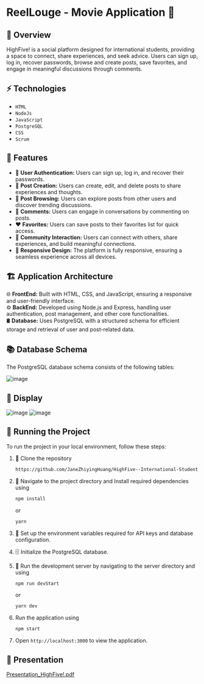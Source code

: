 # ReelLouge - Movie Application 🎥


## 📖 Overview
HighFive! is a social platform designed for international students, providing a space to connect, share experiences, and seek advice. Users can sign up, log in, recover passwords, browse and create posts, save favorites, and engage in meaningful discussions through comments.

## ⚡ Technologies
- `HTML`
- `NodeJs`
- `JavaScript`
- `PostgreSQL`
- `CSS `
- `Scrum`

## 🌟 Features

- 🔐 **User Authentication:** Users can sign up, log in, and recover their passwords.  
- 📝 **Post Creation:** Users can create, edit, and delete posts to share experiences and thoughts.  
- 👀 **Post Browsing:** Users can explore posts from other users and discover trending discussions.  
- 💬 **Comments:** Users can engage in conversations by commenting on posts.  
- ❤️ **Favorites:** Users can save posts to their favorites list for quick access.  
- 👥 **Community Interaction:** Users can connect with others, share experiences, and build meaningful connections.  
- 🎨 **Responsive Design:** The platform is fully responsive, ensuring a seamless experience across all devices.


<!-- ## 💭 Process -->

## 🏗️ Application Architecture

🌐 **FrontEnd:** Built with HTML, CSS, and JavaScript, ensuring a responsive and user-friendly interface.  
⚙️ **BackEnd:** Developed using Node.js and Express, handling user authentication, post management, and other core functionalities.  
🛢 **Database:** Uses PostgreSQL with a structured schema for efficient storage and retrieval of user and post-related data.


## 📚 Database Schema

The PostgreSQL database schema consists of the following tables:

![image](https://github.com/user-attachments/assets/d93cf9a2-0a0c-4d52-a9df-d5f86841c540)


## 🎨 Display
![image](https://github.com/user-attachments/assets/23ddc68b-275b-44cc-982c-69cba1983a23)
![image](https://github.com/user-attachments/assets/f5b4ff00-a88c-47f4-a1b8-bbf94734edbe)


## 🚦 Running the Project
To run the project in your local environment, follow these steps:

1. 🧬 Clone the repository
    ```sh
    https://github.com/JaneZhiyingHuang/HighFive--International-Student-Forum.git
    ```
2. 📂 Navigate to the project directory and Install required dependencies using 
    ```sh
    npm install
    ```
    or 
    ```sh
    yarn
    ```
3. 🔑 Set up the environment variables required for API keys and database configuration.
4. 🗄️ Initialize the PostgreSQL database.
5. 🚀 Run the development server by navigating to the server directory and using 
    ``` sh
    npm run devStart
    ```
    or 
    ``` sh
    yarn dev
    ```
   
6. Run the application using
    ``` sh
    npm start
    ```
7. Open `http://localhost:3000` to view the application.



## 🎥 Presentation
[Presentation_HighFive!.pdf](https://github.com/user-attachments/files/18621899/Presentation_HighFive.pdf)



